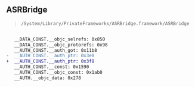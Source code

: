 ## ASRBridge

> `/System/Library/PrivateFrameworks/ASRBridge.framework/ASRBridge`

```diff

   __DATA_CONST.__objc_selrefs: 0x850
   __DATA_CONST.__objc_protorefs: 0x98
   __AUTH_CONST.__auth_got: 0x11b8
-  __AUTH_CONST.__auth_ptr: 0x3e0
+  __AUTH_CONST.__auth_ptr: 0x3f8
   __AUTH_CONST.__const: 0x1590
   __AUTH_CONST.__objc_const: 0x1ab0
   __AUTH.__objc_data: 0x278

```
